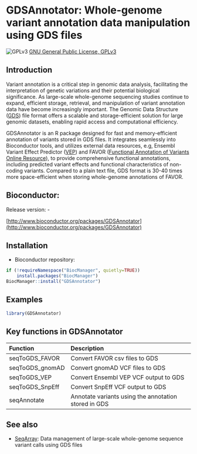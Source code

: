 GDSAnnotator: Whole-genome variant annotation data manipulation using GDS files
===

![GPLv3](http://www.gnu.org/graphics/gplv3-88x31.png)
[GNU General Public License, GPLv3](http://www.gnu.org/copyleft/gpl.html)


## Introduction

Variant annotation is a critical step in genomic data analysis, facilitating the interpretation of genetic variations and their potential biological significance. As large-scale whole-genome sequencing studies continue to expand, efficient storage, retrieval, and manipulation of variant annotation data have become increasingly important. The Genomic Data Structure ([GDS](https://www.bioconductor.org/packages/SeqArray/)) file format offers a scalable and storage-efficient solution for large genomic datasets, enabling rapid access and computational efficiency.

GDSAnnotator is an R package designed for fast and memory-efficient annotation of variants stored in GDS files. It integrates seamlessly into Bioconductor tools, and utilizes external data resources, e.g, Ensembl Variant Effect Predictor ([VEP](https://useast.ensembl.org/info/docs/tools/vep/index.html)) and FAVOR ([Functional Annotation of Variants Online Resource](https://favor.genohub.org)), to provide comprehensive functional annotations, including predicted variant effects and functional characteristics of non-coding variants. Compared to a plain text file, GDS format is 30-40 times more space-efficient when storing whole-genome annotations of FAVOR.


## Bioconductor:

Release version: -

[http://www.bioconductor.org/packages/GDSAnnotator](http://www.bioconductor.org/packages/GDSAnnotator)


## Installation

* Bioconductor repository:
```R
if (!requireNamespace("BiocManager", quietly=TRUE))
    install.packages("BiocManager")
BiocManager::install("GDSAnnotator")
```



## Examples

```R
library(GDSAnnotator)

```


## Key functions in GDSAnnotator

| Function        | Description |
|:----------------|:-------------------------------------------|
| seqToGDS_FAVOR  | Convert FAVOR csv files to GDS |
| seqToGDS_gnomAD | Convert gnomAD VCF files to GDS |
| seqToGDS_VEP    | Convert Ensembl VEP VCF output to GDS |
| seqToGDS_SnpEff | Convert SnpEff VCF output to GDS |
| seqAnnotate     | Annotate variants using the annotation stored in GDS |


## See also

* [SeqArray](https://www.bioconductor.org/packages/SeqArray): Data management of large-scale whole-genome sequence variant calls using GDS files
